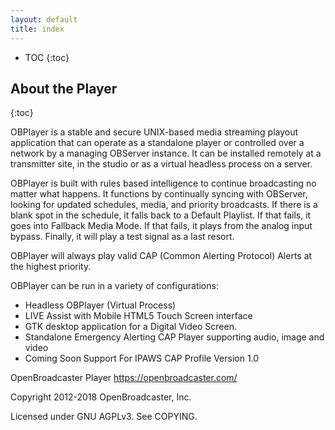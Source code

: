 ```yaml
---
layout: default
title: index
---
```


* TOC
{:toc}


## About the Player
{:toc}

OBPlayer is a stable and secure UNIX-based media streaming playout application that can operate as a standalone player or controlled over a network by a managing OBServer instance. It can be installed remotely at a transmitter site, in the studio or as a virtual headless process on a server.

OBPlayer is built with rules based intelligence to continue broadcasting no matter what happens. It functions by continually syncing with OBServer, looking for updated schedules, media, and priority broadcasts. If there is a blank spot in the schedule, it falls back to a Default Playlist. If that fails, it goes into Fallback Media Mode. If that fails, it plays from the analog input bypass. Finally, it will play a test signal as a last resort.

OBPlayer will always play valid CAP (Common Alerting Protocol) Alerts at the highest priority.

OBPlayer can be run in a variety of configurations:

+ Headless OBPlayer (Virtual Process)
+ LIVE Assist with Mobile HTML5 Touch Screen interface
+ GTK desktop application for a Digital Video Screen.
+ Standalone Emergency Alerting CAP Player supporting audio, image and video
+ Coming Soon Support For IPAWS CAP Profile Version 1.0

OpenBroadcaster Player
https://openbroadcaster.com/

Copyright 2012-2018 OpenBroadcaster, Inc.

Licensed under GNU AGPLv3. See COPYING.
